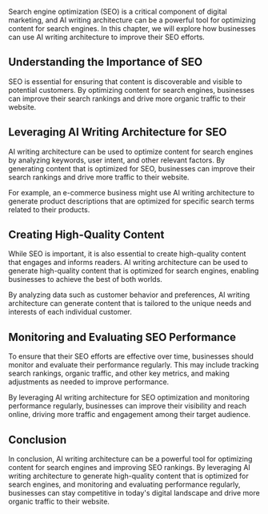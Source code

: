 
Search engine optimization (SEO) is a critical component of digital marketing, and AI writing architecture can be a powerful tool for optimizing content for search engines. In this chapter, we will explore how businesses can use AI writing architecture to improve their SEO efforts.

Understanding the Importance of SEO
-----------------------------------

SEO is essential for ensuring that content is discoverable and visible to potential customers. By optimizing content for search engines, businesses can improve their search rankings and drive more organic traffic to their website.

Leveraging AI Writing Architecture for SEO
------------------------------------------

AI writing architecture can be used to optimize content for search engines by analyzing keywords, user intent, and other relevant factors. By generating content that is optimized for SEO, businesses can improve their search rankings and drive more traffic to their website.

For example, an e-commerce business might use AI writing architecture to generate product descriptions that are optimized for specific search terms related to their products.

Creating High-Quality Content
-----------------------------

While SEO is important, it is also essential to create high-quality content that engages and informs readers. AI writing architecture can be used to generate high-quality content that is optimized for search engines, enabling businesses to achieve the best of both worlds.

By analyzing data such as customer behavior and preferences, AI writing architecture can generate content that is tailored to the unique needs and interests of each individual customer.

Monitoring and Evaluating SEO Performance
-----------------------------------------

To ensure that their SEO efforts are effective over time, businesses should monitor and evaluate their performance regularly. This may include tracking search rankings, organic traffic, and other key metrics, and making adjustments as needed to improve performance.

By leveraging AI writing architecture for SEO optimization and monitoring performance regularly, businesses can improve their visibility and reach online, driving more traffic and engagement among their target audience.

Conclusion
----------

In conclusion, AI writing architecture can be a powerful tool for optimizing content for search engines and improving SEO rankings. By leveraging AI writing architecture to generate high-quality content that is optimized for search engines, and monitoring and evaluating performance regularly, businesses can stay competitive in today's digital landscape and drive more organic traffic to their website.
